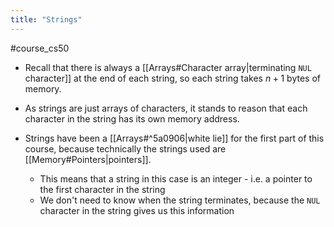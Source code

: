 ```yaml
---
title: "Strings"
---
```

#course_cs50

- Recall that there is always a [[Arrays#Character array|terminating `NUL` character]]  at the end of each string, so each string takes $n + 1$ bytes of memory.
- As strings are just arrays of characters, it stands to reason that each character in the string has its own memory address.

- Strings have been a [[Arrays#^5a0906|white lie]] for the first part of this course, because technically the strings used are [[Memory#Pointers|pointers]].
    - This means that a string in this case is an integer - i.e. a pointer to the first character in the string
    - We don't need to know when the string terminates, because the `NUL` character in the string gives us this information
